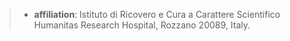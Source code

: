 > - **affiliation**: Istituto di Ricovero e Cura a Carattere Scientifico Humanitas
Research Hospital, Rozzano 20089, Italy.
